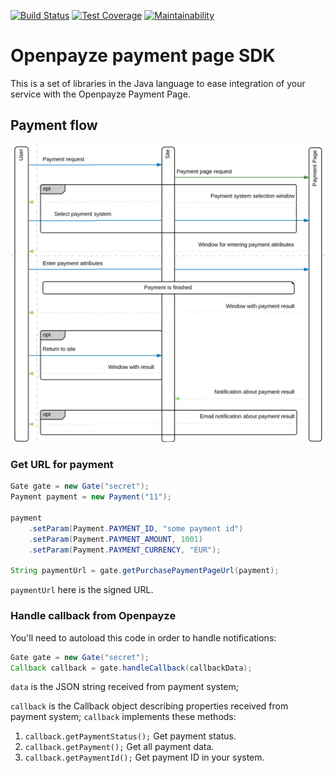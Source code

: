 [![Build Status](https://travis-ci.org/solaopz/paymentpage-sdk-java.svg?branch=master)](https://travis-ci.org/solaopz/paymentpage-sdk-java)
[![Test Coverage](https://api.codeclimate.com/v1/badges/5e6463829b663913fe91/test_coverage)](https://codeclimate.com/github/solaopz/paymentpage-sdk-java/test_coverage)
[![Maintainability](https://api.codeclimate.com/v1/badges/5e6463829b663913fe91/maintainability)](https://codeclimate.com/github/solaopz/paymentpage-sdk-java/maintainability)

# Openpayze payment page SDK

This is a set of libraries in the Java language to ease integration of your service
with the Openpayze Payment Page.

## Payment flow

![Payment flow](https://github.com/solaopz/paymentpage-sdk-java/blob/main/flow.png)

### Get URL for payment

```java
Gate gate = new Gate("secret");
Payment payment = new Payment("11");

payment
    .setParam(Payment.PAYMENT_ID, "some payment id")
    .setParam(Payment.PAYMENT_AMOUNT, 1001)
    .setParam(Payment.PAYMENT_CURRENCY, "EUR");

String paymentUrl = gate.getPurchasePaymentPageUrl(payment);
``` 

`paymentUrl` here is the signed URL.

### Handle callback from Openpayze

You'll need to autoload this code in order to handle notifications:

```java
Gate gate = new Gate("secret");
Callback callback = gate.handleCallback(callbackData);
```

`data` is the JSON string received from payment system;

`callback` is the Callback object describing properties received from payment system;
`callback` implements these methods: 
1. `callback.getPaymentStatus();`
    Get payment status.
2. `callback.getPayment();`
    Get all payment data.
3. `callback.getPaymentId();`
    Get payment ID in your system.
